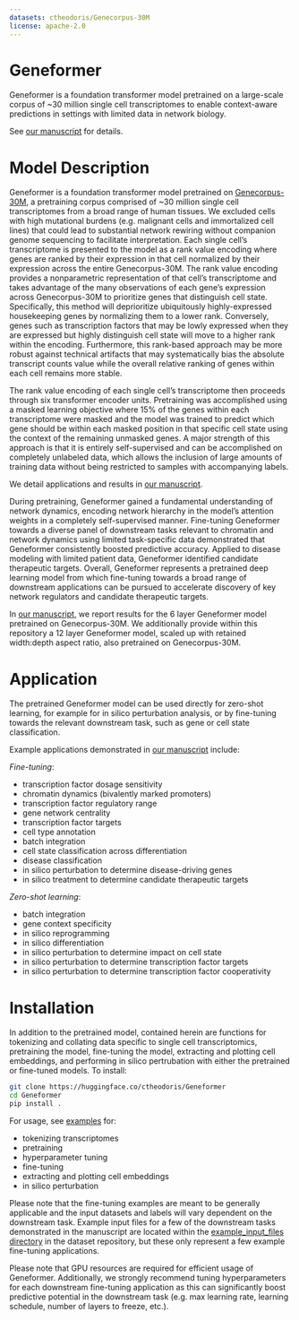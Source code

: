 ```yaml
---
datasets: ctheodoris/Genecorpus-30M
license: apache-2.0
---
```

# Geneformer
Geneformer is a foundation transformer model pretrained on a large-scale corpus of ~30 million single cell transcriptomes to enable context-aware predictions in settings with limited data in network biology. 

See [our manuscript](https://rdcu.be/ddrx0) for details.

# Model Description
Geneformer is a foundation transformer model pretrained on [Genecorpus-30M](https://huggingface.co/datasets/ctheodoris/Genecorpus-30M), a pretraining corpus comprised of ~30 million single cell transcriptomes from a broad range of human tissues. We excluded cells with high mutational burdens (e.g. malignant cells and immortalized cell lines) that could lead to substantial network rewiring without companion genome sequencing to facilitate interpretation. Each single cell’s transcriptome is presented to the model as a rank value encoding where genes are ranked by their expression in that cell normalized by their expression across the entire Genecorpus-30M. The rank value encoding provides a nonparametric representation of that cell’s transcriptome and takes advantage of the many observations of each gene’s expression across Genecorpus-30M to prioritize genes that distinguish cell state. Specifically, this method will deprioritize ubiquitously highly-expressed housekeeping genes by normalizing them to a lower rank. Conversely, genes such as transcription factors that may be lowly expressed when they are expressed but highly distinguish cell state will move to a higher rank within the encoding. Furthermore, this rank-based approach may be more robust against technical artifacts that may systematically bias the absolute transcript counts value while the overall relative ranking of genes within each cell remains more stable. 

The rank value encoding of each single cell’s transcriptome then proceeds through six transformer encoder units. Pretraining was accomplished using a masked learning objective where 15% of the genes within each transcriptome were masked and the model was trained to predict which gene should be within each masked position in that specific cell state using the context of the remaining unmasked genes. A major strength of this approach is that it is entirely self-supervised and can be accomplished on completely unlabeled data, which allows the inclusion of large amounts of training data without being restricted to samples with accompanying labels.

We detail applications and results in [our manuscript](https://rdcu.be/ddrx0). 

During pretraining, Geneformer gained a fundamental understanding of network dynamics, encoding network hierarchy in the model’s attention weights in a completely self-supervised manner. Fine-tuning Geneformer towards a diverse panel of downstream tasks relevant to chromatin and network dynamics using limited task-specific data demonstrated that Geneformer consistently boosted predictive accuracy. Applied to disease modeling with limited patient data, Geneformer identified candidate therapeutic targets. Overall, Geneformer represents a pretrained deep learning model from which fine-tuning towards a broad range of downstream applications can be pursued to accelerate discovery of key network regulators and candidate therapeutic targets.

In [our manuscript](https://rdcu.be/ddrx0), we report results for the 6 layer Geneformer model pretrained on Genecorpus-30M. We additionally provide within this repository a 12 layer Geneformer model, scaled up with retained width:depth aspect ratio, also pretrained on Genecorpus-30M.

# Application
The pretrained Geneformer model can be used directly for zero-shot learning, for example for in silico perturbation analysis, or by fine-tuning towards the relevant downstream task, such as gene or cell state classification.

Example applications demonstrated in [our manuscript](https://rdcu.be/ddrx0) include:

*Fine-tuning*:
- transcription factor dosage sensitivity 
- chromatin dynamics (bivalently marked promoters)
- transcription factor regulatory range
- gene network centrality
- transcription factor targets
- cell type annotation
- batch integration
- cell state classification across differentiation
- disease classification
- in silico perturbation to determine disease-driving genes
- in silico treatment to determine candidate therapeutic targets

*Zero-shot learning*:
- batch integration
- gene context specificity
- in silico reprogramming
- in silico differentiation
- in silico perturbation to determine impact on cell state
- in silico perturbation to determine transcription factor targets
- in silico perturbation to determine transcription factor cooperativity

# Installation
In addition to the pretrained model, contained herein are functions for tokenizing and collating data specific to single cell transcriptomics, pretraining the model, fine-tuning the model, extracting and plotting cell embeddings, and performing in silico pertrubation with either the pretrained or fine-tuned models. To install:

```bash
git clone https://huggingface.co/ctheodoris/Geneformer
cd Geneformer
pip install .
```

For usage, see [examples](https://huggingface.co/ctheodoris/Geneformer/tree/main/examples) for:
- tokenizing transcriptomes
- pretraining
- hyperparameter tuning
- fine-tuning
- extracting and plotting cell embeddings
- in silico perturbation

Please note that the fine-tuning examples are meant to be generally applicable and the input datasets and labels will vary dependent on the downstream task. Example input files for a few of the downstream tasks demonstrated in the manuscript are located within the [example_input_files directory](https://huggingface.co/datasets/ctheodoris/Genecorpus-30M/tree/main/example_input_files) in the dataset repository, but these only represent a few example fine-tuning applications. 

Please note that GPU resources are required for efficient usage of Geneformer. Additionally, we strongly recommend tuning hyperparameters for each downstream fine-tuning application as this can significantly boost predictive potential in the downstream task (e.g. max learning rate, learning schedule, number of layers to freeze, etc.).